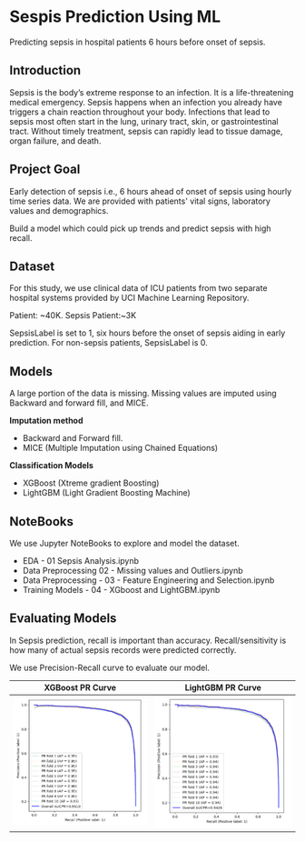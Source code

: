 
# Sespis Prediction Using ML

Predicting sepsis in hospital patients 6 hours before onset of sepsis.

## Introduction
Sepsis is the body’s extreme response to an infection. It is a life-threatening medical emergency.  Sepsis happens when an infection you already have triggers a chain reaction throughout your body.  Infections that lead to sepsis most often start in the lung, urinary tract, skin, or gastrointestinal tract. Without timely treatment, sepsis can rapidly lead to tissue damage, organ failure, and death.


## Project Goal
Early detection of sepsis i.e., 6 hours ahead of onset of sepsis using hourly time series data. We are provided with patients' vital signs, laboratory values and demographics.

Build a model which could pick up trends and predict sepsis with high recall.


## Dataset
For this study, we use clinical data of ICU patients from two separate hospital systems provided by UCI Machine Learning Repository.

Patient: ~40K. 
Sepsis Patient:~3K

SepsisLabel is set to 1, six hours before the onset of sepsis aiding in early prediction. For non-sepsis patients, SepsisLabel is 0.


## Models
A large portion of the data is missing. Missing values are imputed using Backward and forward fill, and MICE.

**Imputation method**
* Backward and Forward fill.
* MICE (Multiple Imputation using Chained Equations)

**Classification Models**
* XGBoost (Xtreme gradient Boosting)
* LightGBM (Light Gradient Boosting Machine)

## NoteBooks
We use Jupyter NoteBooks to explore and model the dataset.

* EDA - 01 Sepsis Analysis.ipynb
* Data Preprocessing 02 - Missing values and Outliers.ipynb
* Data Preprocessing - 03 - Feature Engineering and Selection.ipynb
* Training Models - 04 - XGboost and LightGBM.ipynb


## Evaluating Models

In Sepsis prediction, recall is important than accuracy. Recall/sensitivity is how many of actual sepsis records were predicted correctly.

We use Precision-Recall curve to evaluate our model.

XGBoost PR Curve           |  LightGBM PR Curve
:-------------------------:|:-------------------------:
![](https://github.com/KJGVidya/Sepsis_Prediction/blob/main/Images/XGBoost%20PR%20Curve%20Mean.png)  |  ![](https://github.com/KJGVidya/Sepsis_Prediction/blob/main/Images/LightGBM%20PR%20Curve%20mean.png)
